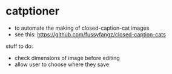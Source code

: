 # catptioner
- to automate the making of closed-caption-cat images
- see this: https://github.com/fussyfangz/closed-caption-cats

stuff to do:
- check dimensions of image before editing
- allow user to choose where they save
